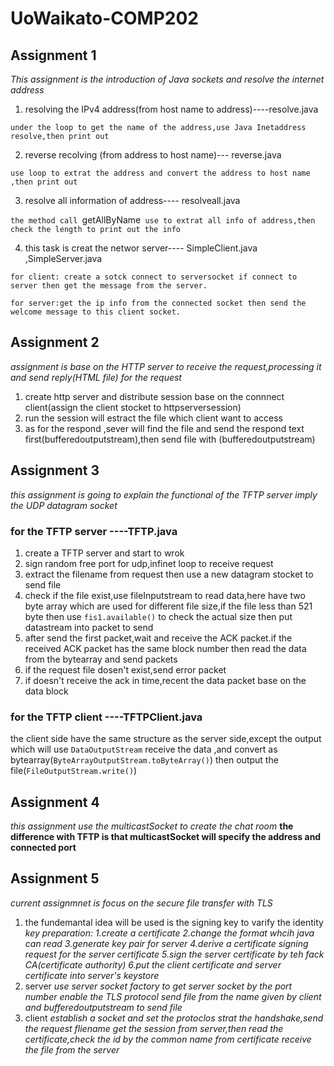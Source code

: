 # UoWaikato-COMP202

## Assignment 1 
*This assignment is the introduction of Java sockets and resolve the internet address*
1.  resolving the IPv4 address(from host name to address)----resolve.java

```under the loop to get the name of the address,use Java Inetaddress resolve,then print out```

2.  reverse recolving (from address to host name)--- reverse.java

```use loop to extrat the address and convert the address to host name ,then print out```

3.  resolve all information of address---- resolveall.java

```the method call ```getAllByName``` use to extrat all info of address,then check the length to print out the info```

4.  this task is creat the networ server---- SimpleClient.java ,SimpleServer.java  

```for client: create a sotck connect to serversocket if connect to server then get the message from the server.```

```for server:get the ip info from the connected socket then send the welcome message to this client socket.```

## Assignment 2
*assignment is base on the HTTP server to receive the request,processing it and send reply(HTML file) for the request*
1. create http server and distribute session base on the connnect client(assign the client stocket to httpserversession) 
2. run the session will estract the file which client want to access
3. as for the respond ,sever will find the file and send the respond text first(bufferedoutputstream),then send file with (bufferedoutputstream)

## Assignment 3
*this assignment is going to explain the functional of the TFTP server imply the UDP datagram socket*
### for the TFTP server ----TFTP.java
1. create a TFTP server and start to wrok
2. sign random free port for udp,infinet loop to receive request
3. extract the filename from request then use a new datagram stocket to send file
4. check if the file exist,use fileInputstream to read data,here have two byte array which are used for different file size,if the file less than 521 byte then use `fis1.available()` to check the actual size then put datastream into packet to send
5. after send the first packet,wait and receive the ACK packet.if the received ACK packet has the same block number then read the data from the bytearray and send packets
6. if the request file dosen't exist,send error packet
7. if doesn't receive the ack in time,recent the data packet base on the data block
### for the TFTP client ----TFTPClient.java
the client side have the same structure as the server side,except the output which will use `DataOutputStream` receive the data ,and convert as bytearray(`ByteArrayOutputStream.toByteArray()`) then output the file(`FileOutputStream.write()`)

## Assignment 4
*this assignment use the multicastSocket to create the chat room*
**the difference with TFTP is that multicastSocket will specify the address and connected port**
 


## Assignment 5
*current assignmnet is focus on the secure file transfer with TLS*
1. the fundemantal idea will be used is the signing key to varify the identity
*key preparation:*
*1.create a certificate*
*2.change the format whcih java can read*
*3.generate key pair for server*
*4.derive a certificate signing request for the server certificate*
*5.sign the server certificate by teh fack CA(certificate authority)*
*6.put the client certificate and server certificate into server's keystore*
2. server
*use server socket factory to get server socket by the port number*
*enable the TLS protocol*
*send file from the name given by client and bufferedoutputstream to send file*
3. client
*establish a socket and set the protoclos*
*strat the handshake,send the request fliename*
*get the session from server,then read the certificate,check the id by the common name from certificate*
*receive the file from the server*



	

